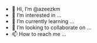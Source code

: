 - 👋 Hi, I’m @azeezkm
- 👀 I’m interested in ...
- 🌱 I’m currently learning ...
- 💞️ I’m looking to collaborate on ...
- 📫 How to reach me ...

<!---
azeezkm/azeezkm is a ✨ special ✨ repository because its `README.md` (this file) appears on your GitHub profile.
You can click the Preview link to take a look at your changes.
--->
